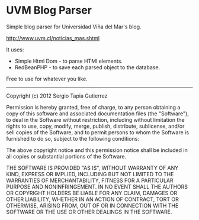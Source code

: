 ﻿# UVM Blog Parser

Simple blog parser for Universidad Viña del Mar's blog.

http://www.uvm.cl/noticias_mas.shtml

It uses:

* Simple Html Dom - to parse HTMl elements.
* RedBeanPHP - to save each parsed object to the database.

Free to use for whatever you like.


---

Copyright (c) 2012 Sergio Tapia Gutierrez

Permission is hereby granted, free of charge, to any person obtaining a copy of this software and associated documentation files (the "Software"), to deal in the Software without restriction, including without limitation the rights to use, copy, modify, merge, publish, distribute, sublicense, and/or sell copies of the Software, and to permit persons to whom the Software is furnished to do so, subject to the following conditions:

The above copyright notice and this permission notice shall be included in all copies or substantial portions of the Software.

THE SOFTWARE IS PROVIDED "AS IS", WITHOUT WARRANTY OF ANY KIND, EXPRESS OR IMPLIED, INCLUDING BUT NOT LIMITED TO THE WARRANTIES OF MERCHANTABILITY, FITNESS FOR A PARTICULAR PURPOSE AND NONINFRINGEMENT. IN NO EVENT SHALL THE AUTHORS OR COPYRIGHT HOLDERS BE LIABLE FOR ANY CLAIM, DAMAGES OR OTHER LIABILITY, WHETHER IN AN ACTION OF CONTRACT, TORT OR OTHERWISE, ARISING FROM, OUT OF OR IN CONNECTION WITH THE SOFTWARE OR THE USE OR OTHER DEALINGS IN THE SOFTWARE.
